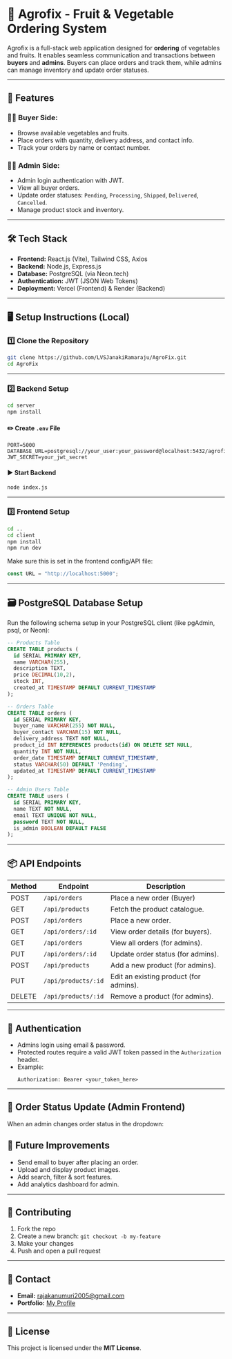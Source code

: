 
# 🥦 Agrofix - Fruit & Vegetable Ordering System

Agrofix is a full-stack web application designed for **ordering** of vegetables and fruits. It enables seamless communication and transactions between **buyers** and **admins**. Buyers can place orders and track them, while admins can manage inventory and update order statuses.

---

## 🚀 Features

### 👨‍🌾 Buyer Side:
- Browse available vegetables and fruits.
- Place orders with quantity, delivery address, and contact info.
- Track your orders by name or contact number.

### 👩‍💼 Admin Side:
- Admin login authentication with JWT.
- View all buyer orders.
- Update order statuses: `Pending`, `Processing`, `Shipped`, `Delivered`, `Cancelled`.
- Manage product stock and inventory.

---

## 🛠️ Tech Stack

- **Frontend:** React.js (Vite), Tailwind CSS, Axios  
- **Backend:** Node.js, Express.js  
- **Database:** PostgreSQL (via Neon.tech)  
- **Authentication:** JWT (JSON Web Tokens)  
- **Deployment:** Vercel (Frontend) & Render (Backend)

---

## 🖥️ Setup Instructions (Local)

### 1️⃣ Clone the Repository

```bash
git clone https://github.com/LVSJanakiRamaraju/AgroFix.git
cd AgroFix
```

---

### 2️⃣ Backend Setup

```bash
cd server
npm install
```

#### ✏️ Create `.env` File

```env
PORT=5000
DATABASE_URL=postgresql://your_user:your_password@localhost:5432/agrofix
JWT_SECRET=your_jwt_secret
```

#### ▶️ Start Backend

```bash
node index.js
```

---

### 3️⃣ Frontend Setup

```bash
cd ..
cd client
npm install
npm run dev
```

Make sure this is set in the frontend config/API file:

```js
const URL = "http://localhost:5000";
```

---

## 🗃️ PostgreSQL Database Setup

Run the following schema setup in your PostgreSQL client (like pgAdmin, psql, or Neon):

```sql
-- Products Table
CREATE TABLE products (
  id SERIAL PRIMARY KEY,
  name VARCHAR(255),
  description TEXT,
  price DECIMAL(10,2),
  stock INT,
  created_at TIMESTAMP DEFAULT CURRENT_TIMESTAMP
);

-- Orders Table
CREATE TABLE orders (
  id SERIAL PRIMARY KEY,
  buyer_name VARCHAR(255) NOT NULL,
  buyer_contact VARCHAR(15) NOT NULL,
  delivery_address TEXT NOT NULL,
  product_id INT REFERENCES products(id) ON DELETE SET NULL, 
  quantity INT NOT NULL,
  order_date TIMESTAMP DEFAULT CURRENT_TIMESTAMP,
  status VARCHAR(50) DEFAULT 'Pending', 
  updated_at TIMESTAMP DEFAULT CURRENT_TIMESTAMP
);

-- Admin Users Table
CREATE TABLE users (
  id SERIAL PRIMARY KEY,
  name TEXT NOT NULL,
  email TEXT UNIQUE NOT NULL,
  password TEXT NOT NULL,
  is_admin BOOLEAN DEFAULT FALSE
);
```


---

## 📦 API Endpoints

| Method | Endpoint                        | Description                           |
|--------|----------------------------------|---------------------------------------|
| POST   | `/api/orders`                   | Place a new order (Buyer)              |
| GET    | `/api/products`                 | Fetch the product catalogue.           |
| POST   | `/api/orders`                   | Place a new order.                     |
| GET    | `/api/orders/:id`               | View order details (for buyers).       |
| GET    | `/api/orders`                   | View all orders (for admins).          |
| PUT    | `/api/orders/:id`               | Update order status (for admins).      |
| POST   | `/api/products`                 | Add a new product (for admins).        |
| PUT    | `/api/products/:id`             | Edit an existing product (for admins). |
| DELETE | `/api/products/:id`             | Remove a product (for admins).         |

---

## 🔐 Authentication

- Admins login using email & password.
- Protected routes require a valid JWT token passed in the `Authorization` header.
- Example:  
  ```http
  Authorization: Bearer <your_token_here>
  ```

---

## 🔄 Order Status Update (Admin Frontend)

When an admin changes order status in the dropdown:


## 🔮 Future Improvements

- Send email to buyer after placing an order.
- Upload and display product images.
- Add search, filter & sort features.
- Add analytics dashboard for admin.

---

## 🤝 Contributing

1. Fork the repo  
2. Create a new branch: `git checkout -b my-feature`  
3. Make your changes  
4. Push and open a pull request  

---

## 📧 Contact

- **Email:** rajakanumuri2005@gmail.com 
- **Portfolio:** [My Profile](https://ramarajuportfolio.vercel.app/)

---

## 📝 License

This project is licensed under the **MIT License**.
